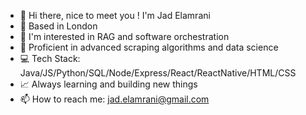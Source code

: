 - 👋 Hi there, nice to meet you ! I'm Jad Elamrani
- 📍 Based in London
- 👀 I'm interested in RAG and software orchestration
- 🌱 Proficient in advanced scraping algorithms and data science
- 💻 Tech Stack: Java/JS/Python/SQL/Node/Express/React/ReactNative/HTML/CSS
- 📈 Always learning and building new things
- 📫 How to reach me: jad.elamrani@gmail.com
